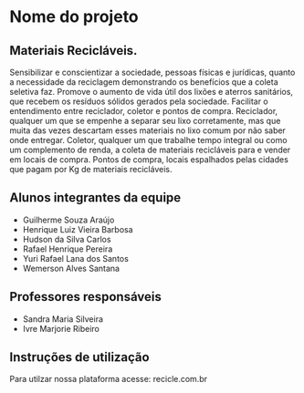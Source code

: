 # Nome do projeto

## Materiais Recicláveis.

Sensibilizar e conscientizar a sociedade, pessoas físicas e jurídicas, quanto a necessidade da reciclagem demonstrando os benefícios que a coleta seletiva faz. Promove o aumento de vida útil dos lixões e aterros sanitários, que recebem os resíduos sólidos gerados pela sociedade. Facilitar o entendimento entre reciclador, coletor e pontos de compra. Reciclador, qualquer um que se empenhe a separar seu lixo corretamente, mas que muita das vezes descartam esses materiais no lixo comum por não saber onde entregar. Coletor, qualquer um que trabalhe tempo integral ou como um complemento de renda, a coleta de materiais recicláveis para e vender em locais de compra. Pontos de compra, locais espalhados pelas cidades que pagam por Kg de materiais recicláveis.

## Alunos integrantes da equipe

* Guilherme Souza Araújo
* Henrique Luiz Vieira Barbosa
* Hudson da Silva Carlos
* Rafael Henrique Pereira
* Yuri Rafael Lana dos Santos
* Wemerson Alves Santana

## Professores responsáveis

* Sandra Maria Silveira
* Ivre Marjorie Ribeiro

## Instruções de utilização

Para utilzar nossa plataforma acesse: recicle.com.br

<!-- Assim que a primeira versão do sistema estiver disponível, deverá complementar com as instruções de utilização. Descreva como instalar eventuais dependências e como executar a aplicação. -->
